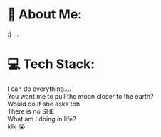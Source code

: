 # 💫 About Me:
:) ...<br>

# 💻 Tech Stack:<br>
I can do everything.... <br>
  You want me to pull the moon closer to the earth? <br>
    Would do if she asks tbh <br>
      There is no SHE <br>
        What am I doing in life? <br>
          idk 😭 <br>
